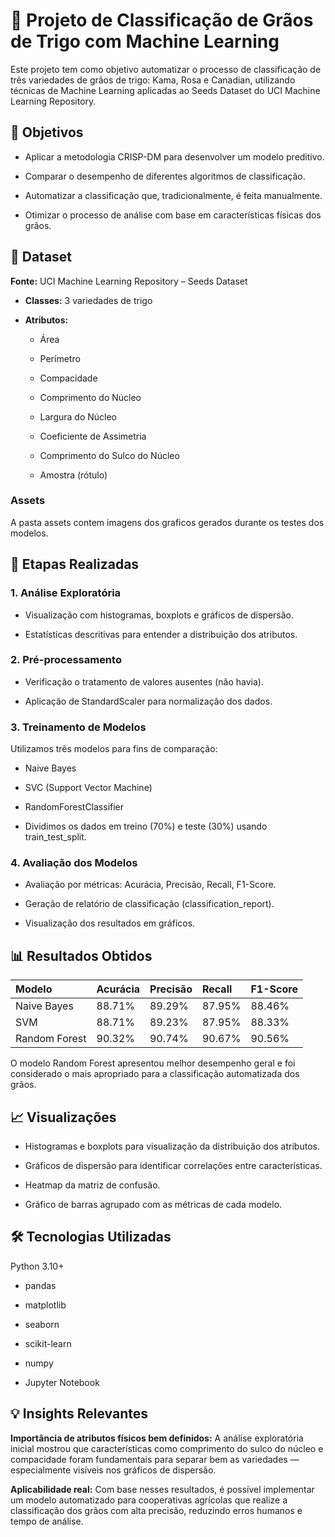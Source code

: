 # 🌾 Projeto de Classificação de Grãos de Trigo com Machine Learning
Este projeto tem como objetivo automatizar o processo de classificação de três variedades de grãos de trigo: Kama, Rosa e Canadian, utilizando técnicas de Machine Learning aplicadas ao Seeds Dataset do UCI Machine Learning Repository.

## 📌 Objetivos
- Aplicar a metodologia CRISP-DM para desenvolver um modelo preditivo.

- Comparar o desempenho de diferentes algoritmos de classificação.

- Automatizar a classificação que, tradicionalmente, é feita manualmente.

- Otimizar o processo de análise com base em características físicas dos grãos.

## 📁 Dataset
**Fonte:** UCI Machine Learning Repository – Seeds Dataset

- **Classes:** 3 variedades de trigo

- **Atributos:**

    - Área

    - Perímetro

    - Compacidade

    - Comprimento do Núcleo

    - Largura do Núcleo

    - Coeficiente de Assimetria

    - Comprimento do Sulco do Núcleo

    - Amostra (rótulo)

### Assets
A pasta assets contem imagens dos graficos gerados durante os testes dos modelos.

## 🧪 Etapas Realizadas
### 1. Análise Exploratória
- Visualização com histogramas, boxplots e gráficos de dispersão.

- Estatísticas descritivas para entender a distribuição dos atributos.

### 2. Pré-processamento
- Verificação o tratamento de valores ausentes (não havia).

- Aplicação de StandardScaler para normalização dos dados.

### 3. Treinamento de Modelos
Utilizamos três modelos para fins de comparação:

- Naive Bayes

- SVC (Support Vector Machine)

- RandomForestClassifier

- Dividimos os dados em treino (70%) e teste (30%) usando train_test_split.

### 4. Avaliação dos Modelos
- Avaliação por métricas: Acurácia, Precisão, Recall, F1-Score.

- Geração de relatório de classificação (classification_report).

- Visualização dos resultados em gráficos.

## 📊 Resultados Obtidos
|Modelo	       |Acurácia |Precisão |Recall |F1-Score|
|:-------------|:--------|:--------|:------|:-------|
|Naive Bayes   |88.71%   |89.29%   |87.95% |88.46%  |
|SVM	         |88.71%   |89.23%   |87.95% |88.33%  |
|Random Forest |90.32%   |90.74%   |90.67% |90.56%  |

O modelo Random Forest apresentou melhor desempenho geral e foi considerado o mais apropriado para a classificação automatizada dos grãos.

## 📈 Visualizações
- Histogramas e boxplots para visualização da distribuição dos atributos.

- Gráficos de dispersão para identificar correlações entre características.

- Heatmap da matriz de confusão.

- Gráfico de barras agrupado com as métricas de cada modelo.

## 🛠️ Tecnologias Utilizadas
Python 3.10+

- pandas

- matplotlib

- seaborn

- scikit-learn

- numpy

- Jupyter Notebook

## 💡 Insights Relevantes

**Importância de atributos físicos bem definidos:** A análise exploratória inicial mostrou que características como comprimento do sulco do núcleo e compacidade foram fundamentais para separar bem as variedades — especialmente visíveis nos gráficos de dispersão.

**Aplicabilidade real:** Com base nesses resultados, é possível implementar um modelo automatizado para cooperativas agrícolas que realize a classificação dos grãos com alta precisão, reduzindo erros humanos e tempo de análise.
